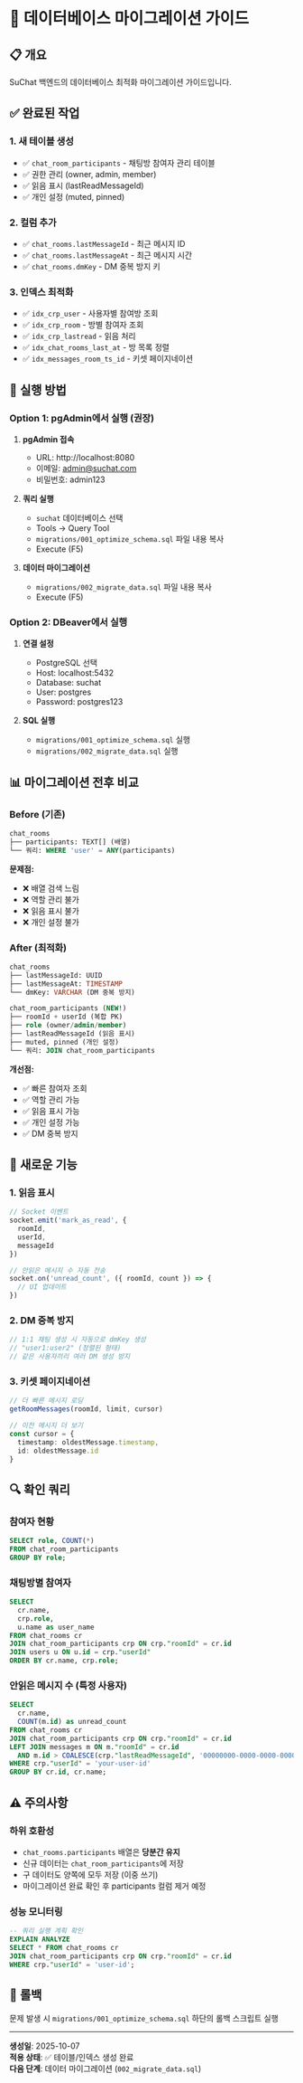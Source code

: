 # 🚀 데이터베이스 마이그레이션 가이드

## 📋 개요

SuChat 백엔드의 데이터베이스 최적화 마이그레이션 가이드입니다.

## ✅ 완료된 작업

### 1. **새 테이블 생성**
- ✅ `chat_room_participants` - 채팅방 참여자 관리 테이블
- ✅ 권한 관리 (owner, admin, member)
- ✅ 읽음 표시 (lastReadMessageId)
- ✅ 개인 설정 (muted, pinned)

### 2. **컬럼 추가**
- ✅ `chat_rooms.lastMessageId` - 최근 메시지 ID
- ✅ `chat_rooms.lastMessageAt` - 최근 메시지 시간
- ✅ `chat_rooms.dmKey` - DM 중복 방지 키

### 3. **인덱스 최적화**
- ✅ `idx_crp_user` - 사용자별 참여방 조회
- ✅ `idx_crp_room` - 방별 참여자 조회
- ✅ `idx_crp_lastread` - 읽음 처리
- ✅ `idx_chat_rooms_last_at` - 방 목록 정렬
- ✅ `idx_messages_room_ts_id` - 키셋 페이지네이션

## 🔧 실행 방법

### Option 1: pgAdmin에서 실행 (권장)

1. **pgAdmin 접속**
   - URL: http://localhost:8080
   - 이메일: admin@suchat.com
   - 비밀번호: admin123

2. **쿼리 실행**
   - `suchat` 데이터베이스 선택
   - Tools → Query Tool
   - `migrations/001_optimize_schema.sql` 파일 내용 복사
   - Execute (F5)

3. **데이터 마이그레이션**
   - `migrations/002_migrate_data.sql` 파일 내용 복사
   - Execute (F5)

### Option 2: DBeaver에서 실행

1. **연결 설정**
   - PostgreSQL 선택
   - Host: localhost:5432
   - Database: suchat
   - User: postgres
   - Password: postgres123

2. **SQL 실행**
   - `migrations/001_optimize_schema.sql` 실행
   - `migrations/002_migrate_data.sql` 실행

## 📊 마이그레이션 전후 비교

### Before (기존)
```sql
chat_rooms
├── participants: TEXT[] (배열)
└── 쿼리: WHERE 'user' = ANY(participants)
```

**문제점:**
- ❌ 배열 검색 느림
- ❌ 역할 관리 불가
- ❌ 읽음 표시 불가
- ❌ 개인 설정 불가

### After (최적화)
```sql
chat_rooms
├── lastMessageId: UUID
├── lastMessageAt: TIMESTAMP
└── dmKey: VARCHAR (DM 중복 방지)

chat_room_participants (NEW!)
├── roomId + userId (복합 PK)
├── role (owner/admin/member)
├── lastReadMessageId (읽음 표시)
├── muted, pinned (개인 설정)
└── 쿼리: JOIN chat_room_participants
```

**개선점:**
- ✅ 빠른 참여자 조회
- ✅ 역할 관리 가능
- ✅ 읽음 표시 가능
- ✅ 개인 설정 가능
- ✅ DM 중복 방지

## 🎯 새로운 기능

### 1. 읽음 표시
```typescript
// Socket 이벤트
socket.emit('mark_as_read', { 
  roomId, 
  userId, 
  messageId 
})

// 안읽은 메시지 수 자동 전송
socket.on('unread_count', ({ roomId, count }) => {
  // UI 업데이트
})
```

### 2. DM 중복 방지
```typescript
// 1:1 채팅 생성 시 자동으로 dmKey 생성
// "user1:user2" (정렬된 형태)
// 같은 사용자끼리 여러 DM 생성 방지
```

### 3. 키셋 페이지네이션
```typescript
// 더 빠른 메시지 로딩
getRoomMessages(roomId, limit, cursor)

// 이전 메시지 더 보기
const cursor = { 
  timestamp: oldestMessage.timestamp, 
  id: oldestMessage.id 
}
```

## 🔍 확인 쿼리

### 참여자 현황
```sql
SELECT role, COUNT(*) 
FROM chat_room_participants 
GROUP BY role;
```

### 채팅방별 참여자
```sql
SELECT 
  cr.name,
  crp.role,
  u.name as user_name
FROM chat_rooms cr
JOIN chat_room_participants crp ON crp."roomId" = cr.id
JOIN users u ON u.id = crp."userId"
ORDER BY cr.name, crp.role;
```

### 안읽은 메시지 수 (특정 사용자)
```sql
SELECT 
  cr.name,
  COUNT(m.id) as unread_count
FROM chat_rooms cr
JOIN chat_room_participants crp ON crp."roomId" = cr.id
LEFT JOIN messages m ON m."roomId" = cr.id 
  AND m.id > COALESCE(crp."lastReadMessageId", '00000000-0000-0000-0000-000000000000'::UUID)
WHERE crp."userId" = 'your-user-id'
GROUP BY cr.id, cr.name;
```

## ⚠️ 주의사항

### 하위 호환성
- `chat_rooms.participants` 배열은 **당분간 유지**
- 신규 데이터는 `chat_room_participants`에 저장
- 구 데이터도 양쪽에 모두 저장 (이중 쓰기)
- 마이그레이션 완료 확인 후 participants 컬럼 제거 예정

### 성능 모니터링
```sql
-- 쿼리 실행 계획 확인
EXPLAIN ANALYZE
SELECT * FROM chat_rooms cr
JOIN chat_room_participants crp ON crp."roomId" = cr.id
WHERE crp."userId" = 'user-id';
```

## 🔄 롤백

문제 발생 시 `migrations/001_optimize_schema.sql` 하단의 롤백 스크립트 실행

---

**생성일**: 2025-10-07  
**적용 상태**: ✅ 테이블/인덱스 생성 완료  
**다음 단계**: 데이터 마이그레이션 (`002_migrate_data.sql`)

